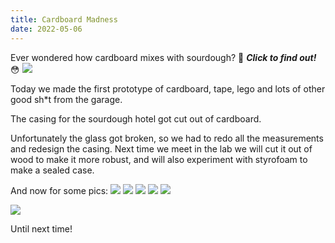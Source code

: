 ```yaml
---
title: Cardboard Madness
date: 2022-05-06
---
```

Ever wondered how cardboard mixes with sourdough? 🤔 ***Click to find out!*** 😳
![](./cover.jpg)

Today we made the first prototype of cardboard, tape, lego and lots of other good sh\*t from the garage.

The casing for the sourdough hotel got cut out of cardboard.

Unfortunately the glass got broken, so we had to redo all the measurements and redesign the casing. Next time we meet in the lab we will cut it out of wood to make it more robust, and will also experiment with styrofoam to make a sealed case.

And now for some pics:
![](./pic1.jpg)
![](./pic2.jpg)
![](./pic3.jpg)
![](./pic4.jpg)
![](./pic5.jpg)

![](./meme.jpg)

Until next time!